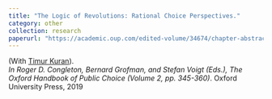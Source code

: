 ```yaml
---
title: "The Logic of Revolutions: Rational Choice Perspectives."
category: other
collection: research
paperurl: "https://academic.oup.com/edited-volume/34674/chapter-abstract/295451888?redirectedFrom=fulltext"
---
```


(With [Timur Kuran](https://sites.duke.edu/timurkuran/)).  
*In Roger D. Congleton, Bernard Grofman, and Stefan Voigt (Eds.), The Oxford Handbook of Public Choice (Volume 2, pp. 345-360)*. Oxford University Press, 2019